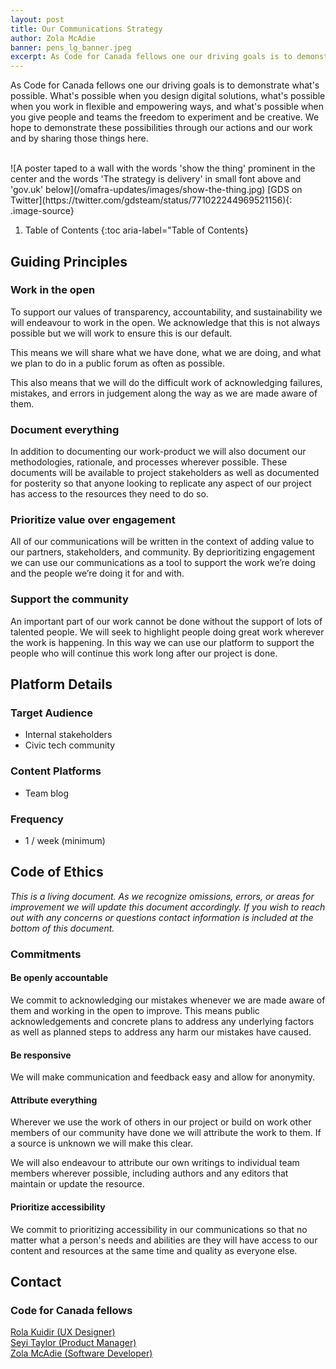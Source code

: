 ```yaml
---
layout: post
title: Our Communications Strategy
author: Zola McAdie
banner: pens_lg_banner.jpeg
excerpt: As Code for Canada fellows one our driving goals is to demonstrate what's possible. What's possible when you design digital solutions, what's possible when you work in flexible and empowering ways, and what's possible when you give people and teams the freedom to experiment and be creative.
---
```


As Code for Canada fellows one our driving goals is to demonstrate what's possible. What's possible when you design digital solutions, what's possible when you work in flexible and empowering ways, and what's possible when you give people and teams the freedom to experiment and be creative. We hope to demonstrate these possibilities through our actions and our work and by sharing those things here.

<br>
![A poster taped to a wall with the words 'show the thing' prominent in the center and the words 'The strategy is delivery' in small font above and 'gov.uk' below](/omafra-updates/images/show-the-thing.jpg)
[GDS on Twitter](https://twitter.com/gdsteam/status/771022244969521156){: .image-source}

1. Table of Contents
{:toc aria-label="Table of Contents}

## Guiding Principles

### Work in the open
To support our values of transparency, accountability, and sustainability we will endeavour to work in the open. We acknowledge that this is not always possible but we will work to ensure this is our default.

This means we will share what we have done, what we are doing, and what we plan to do in a public forum as often as possible.

This also means that we will do the difficult work of acknowledging failures, mistakes, and errors in judgement along the way as we are made aware of them.

### Document everything
In addition to documenting our work-product we will also document our methodologies, rationale, and processes wherever possible. These documents will be available to project stakeholders as well as documented for posterity so that anyone looking to replicate any aspect of our project has access to the resources they need to do so.

### Prioritize value over engagement
All of our communications will be written in the context of adding value to our partners, stakeholders, and community. By deprioritizing engagement we can use our communications as a tool to support the work we’re doing and the people we’re doing it for and with.

### Support the community
An important part of our work cannot be done without the support of lots of talented people. We will seek to highlight people doing great work wherever the work is happening. In this way we can use our platform to support the people who will continue this work long after our project is done.

## Platform Details

### Target Audience
* Internal stakeholders
* Civic tech community

### Content Platforms
* Team blog

### Frequency
* 1 / week (minimum)


## Code of Ethics

*This is a living document. As we recognize omissions, errors, or areas for improvement we will update this document accordingly. If you wish to reach out with any concerns or questions contact information is included at the bottom of this document.*

### Commitments

#### Be openly accountable
We commit to acknowledging our mistakes whenever we are made aware of them and working in the open to improve. This means public acknowledgements and concrete plans to address any underlying factors as well as planned steps to address any harm our mistakes have caused.

#### Be responsive
We will make communication and feedback easy and allow for anonymity.

#### Attribute everything
Wherever we use the work of others in our project or build on work other members of our community have done we will attribute the work to them. If a source is unknown we will make this clear.

We will also endeavour to attribute our own writings to individual team members wherever possible, including authors and any editors that maintain or update the resource.

#### Prioritize accessibility
We commit to prioritizing accessibility in our communications so that no matter what a person's needs and abilities are they will have access to our content and resources at the same time and quality as everyone else.

## Contact

### Code for Canada fellows
[Rola Kuidir (UX Designer)](mailto:rola.kuidir@codefor.ca)
<br>
[Seyi Taylor (Product Manager)](mailto:seyi.taylor@codefor.ca)
<br>
[Zola McAdie (Software Developer)](mailto:zola.mcadie@codefor.ca)
